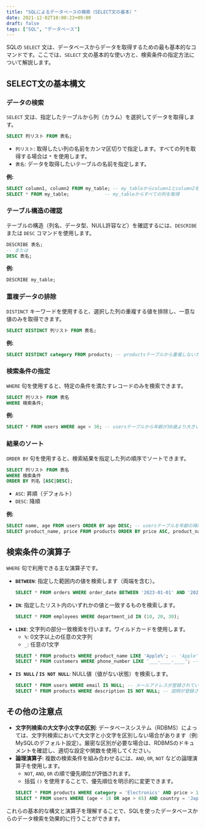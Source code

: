 ```yaml
---
title: "SQLによるデータベースの検索（SELECT文の基本）"
date: 2021-12-02T10:00:23+09:00
draft: false
tags: ["SQL", "データベース"] 
---
```

<!--more-->
SQLの `SELECT` 文は、データベースからデータを取得するための最も基本的なコマンドです。ここでは、`SELECT` 文の基本的な使い方と、検索条件の指定方法について解説します。

## SELECT文の基本構文

### データの検索

`SELECT` 文は、指定したテーブルから列（カラム）を選択してデータを取得します。

```sql
SELECT 列リスト FROM 表名;
```
-   `列リスト`: 取得したい列の名前をカンマ区切りで指定します。すべての列を取得する場合は `*` を使用します。
-   `表名`: データを取得したいテーブルの名前を指定します。

**例:**
```sql
SELECT column1, column2 FROM my_table; -- my_tableからcolumn1とcolumn2を取得
SELECT * FROM my_table;             -- my_tableからすべての列を取得
```

### テーブル構造の確認

テーブルの構造（列名、データ型、NULL許容など）を確認するには、`DESCRIBE` または `DESC` コマンドを使用します。

```sql
DESCRIBE 表名;
-- または
DESC 表名;
```
**例:**
```sql
DESCRIBE my_table;
```

### 重複データの排除

`DISTINCT` キーワードを使用すると、選択した列の重複する値を排除し、一意な値のみを取得できます。

```sql
SELECT DISTINCT 列リスト FROM 表名;
```
**例:**
```sql
SELECT DISTINCT category FROM products; -- productsテーブルから重複しないカテゴリ名を取得
```

### 検索条件の指定

`WHERE` 句を使用すると、特定の条件を満たすレコードのみを検索できます。

```sql
SELECT 列リスト FROM 表名
WHERE 検索条件;
```
**例:**
```sql
SELECT * FROM users WHERE age > 30; -- usersテーブルから年齢が30歳より大きいユーザーを取得
```

### 結果のソート

`ORDER BY` 句を使用すると、検索結果を指定した列の順序でソートできます。

```sql
SELECT 列リスト FROM 表名
WHERE 検索条件
ORDER BY 列名 [ASC|DESC];
```
-   `ASC`: 昇順（デフォルト）
-   `DESC`: 降順

**例:**
```sql
SELECT name, age FROM users ORDER BY age DESC; -- usersテーブルを年齢の降順でソート
SELECT product_name, price FROM products ORDER BY price ASC, product_name ASC; -- 価格で昇順、同じ価格なら製品名で昇順
```

## 検索条件の演算子

`WHERE` 句で利用できる主な演算子です。

-   **`BETWEEN`**: 指定した範囲内の値を検索します（両端を含む）。
    ```sql
    SELECT * FROM orders WHERE order_date BETWEEN '2023-01-01' AND '2023-01-31';
    ```
-   **`IN`**: 指定したリスト内のいずれかの値と一致するものを検索します。
    ```sql
    SELECT * FROM employees WHERE department_id IN (10, 20, 30);
    ```
-   **`LIKE`**: 文字列の部分一致検索を行います。ワイルドカードを使用します。
    -   `%`: 0文字以上の任意の文字列
    -   `_`: 任意の1文字
    ```sql
    SELECT * FROM products WHERE product_name LIKE 'Apple%'; -- 'Apple'で始まる製品名
    SELECT * FROM customers WHERE phone_number LIKE '___-____-____'; -- 特定の形式の電話番号
    ```
-   **`IS NULL` / `IS NOT NULL`**: NULL値（値がない状態）を検索します。
    ```sql
    SELECT * FROM users WHERE email IS NULL; -- メールアドレスが登録されていないユーザー
    SELECT * FROM products WHERE description IS NOT NULL; -- 説明が登録されている製品
    ```

## その他の注意点

-   **文字列検索の大文字小文字の区別**: データベースシステム（RDBMS）によっては、文字列検索において大文字と小文字を区別しない場合があります（例: MySQLのデフォルト設定）。厳密な区別が必要な場合は、RDBMSのドキュメントを確認し、適切な設定や関数を使用してください。
-   **論理演算子**: 複数の検索条件を組み合わせるには、`AND`, `OR`, `NOT` などの論理演算子を使用します。
    -   `NOT`, `AND`, `OR` の順で優先順位が評価されます。
    -   括弧 `()` を使用することで、優先順位を明示的に変更できます。
    ```sql
    SELECT * FROM products WHERE category = 'Electronics' AND price > 10000;
    SELECT * FROM users WHERE (age < 18 OR age > 65) AND country = 'Japan';
    ```

これらの基本的な構文と演算子を理解することで、SQLを使ったデータベースからのデータ検索を効果的に行うことができます。
